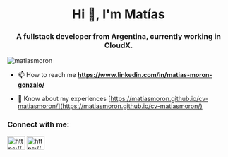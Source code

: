 <h1 align="center">Hi 👋, I'm Matías</h1>
<h3 align="center">A fullstack developer from Argentina, currently working in CloudX.</h3>

<p align="left"> <img src="https://komarev.com/ghpvc/?username=matiasmoron&label=Profile%20views&color=0e75b6&style=flat" alt="matiasmoron" /> </p>

- 📫 How to reach me **https://www.linkedin.com/in/matias-moron-gonzalo/**

- 📄 Know about my experiences [https://matiasmoron.github.io/cv-matiasmoron/](https://matiasmoron.github.io/cv-matiasmoron/)

<h3 align="left">Connect with me:</h3>
<p align="left">
<a href="https://www.linkedin.com/in/matias-moron-gonzalo/" target="blank"><img align="center" src="https://cdn.jsdelivr.net/npm/simple-icons@3.0.1/icons/linkedin.svg" alt="https://www.linkedin.com/in/matias-moron-gonzalo/" height="30" width="40" /></a>
<a href="https://fb.com/https://www.facebook.com/matiasmoron008" target="blank"><img align="center" src="https://cdn.jsdelivr.net/npm/simple-icons@3.0.1/icons/facebook.svg" alt="https://www.facebook.com/matiasmoron008" height="30" width="40" /></a>
</p>

